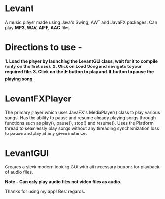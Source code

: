 # Levant
A music player made using Java's Swing, AWT and JavaFX packages.
Can play **MP3, WAV, AIFF, AAC** files

# Directions to use - 
**1. Load the player by launching the LevantGUI class, wait for it to compile (only on the first use).**
**2. Click on Load Song and navigate to your required file.**
**3. Click on the ▶️ button to play and ⏸️ button to pause the playing song.**

# LevantFXPlayer
The primary player which uses JavaFX's MediaPlayer() class to play various songs.
Has the ability to pause and resume already playing songs through functions such as play(), pause(), stop() and resume().
Uses the Platform thread to seamlessly play songs without any threading synchronization loss to pause and play at any given instance.

# LevantGUI
Creates a sleek modern looking GUI with all necessary buttons for playback of audio files.

**Note - Can only play audio files not video files as audio.**

Thanks for using my app! Best regards.
